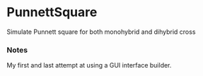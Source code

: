 # PunnettSquare
Simulate Punnett square for both monohybrid and dihybrid cross

### Notes
My first and last attempt at using a GUI interface builder.
